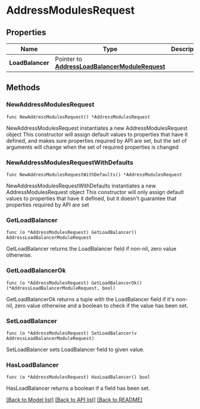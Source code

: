 # AddressModulesRequest

## Properties

Name | Type | Description | Notes
------------ | ------------- | ------------- | -------------
**LoadBalancer** | Pointer to [**AddressLoadBalancerModuleRequest**](AddressLoadBalancerModuleRequest.md) |  | [optional] 

## Methods

### NewAddressModulesRequest

`func NewAddressModulesRequest() *AddressModulesRequest`

NewAddressModulesRequest instantiates a new AddressModulesRequest object
This constructor will assign default values to properties that have it defined,
and makes sure properties required by API are set, but the set of arguments
will change when the set of required properties is changed

### NewAddressModulesRequestWithDefaults

`func NewAddressModulesRequestWithDefaults() *AddressModulesRequest`

NewAddressModulesRequestWithDefaults instantiates a new AddressModulesRequest object
This constructor will only assign default values to properties that have it defined,
but it doesn't guarantee that properties required by API are set

### GetLoadBalancer

`func (o *AddressModulesRequest) GetLoadBalancer() AddressLoadBalancerModuleRequest`

GetLoadBalancer returns the LoadBalancer field if non-nil, zero value otherwise.

### GetLoadBalancerOk

`func (o *AddressModulesRequest) GetLoadBalancerOk() (*AddressLoadBalancerModuleRequest, bool)`

GetLoadBalancerOk returns a tuple with the LoadBalancer field if it's non-nil, zero value otherwise
and a boolean to check if the value has been set.

### SetLoadBalancer

`func (o *AddressModulesRequest) SetLoadBalancer(v AddressLoadBalancerModuleRequest)`

SetLoadBalancer sets LoadBalancer field to given value.

### HasLoadBalancer

`func (o *AddressModulesRequest) HasLoadBalancer() bool`

HasLoadBalancer returns a boolean if a field has been set.


[[Back to Model list]](../README.md#documentation-for-models) [[Back to API list]](../README.md#documentation-for-api-endpoints) [[Back to README]](../README.md)


